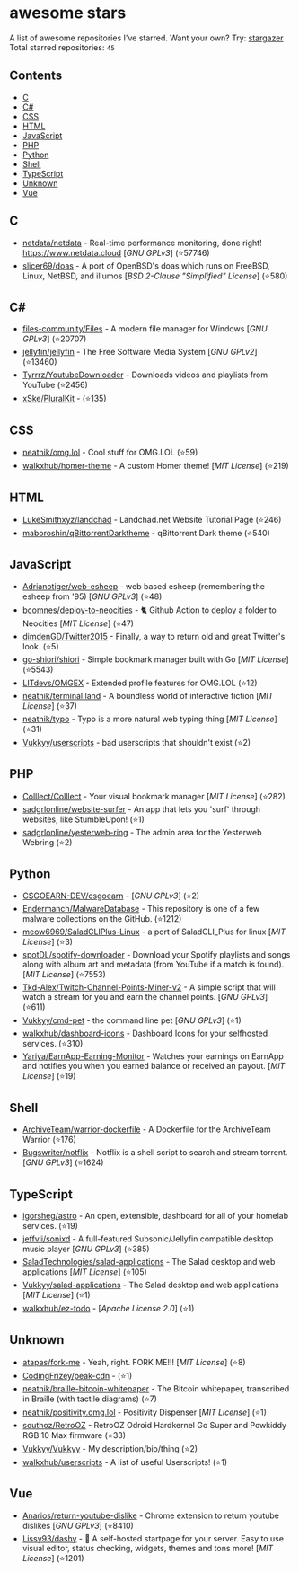 # awesome stars

A list of awesome repositories I've starred. Want your own? Try: [stargazer](https://github.com/rverst/stargazer)  
Total starred repositories: `45`
## Contents

  - [C](#c)
  - [C#](#c-1)
  - [CSS](#css)
  - [HTML](#html)
  - [JavaScript](#javascript)
  - [PHP](#php)
  - [Python](#python)
  - [Shell](#shell)
  - [TypeScript](#typescript)
  - [Unknown](#unknown)
  - [Vue](#vue)



## C

  - [netdata/netdata](https://github.com/netdata/netdata) - Real-time performance monitoring, done right! https://www.netdata.cloud \[*GNU GPLv3*\] (⭐️57746)
  - [slicer69/doas](https://github.com/slicer69/doas) - A port of OpenBSD's doas which runs on FreeBSD, Linux, NetBSD, and illumos \[*BSD 2-Clause "Simplified" License*\] (⭐️580)

## C#

  - [files-community/Files](https://github.com/files-community/Files) - A modern file manager for Windows \[*GNU GPLv3*\] (⭐️20707)
  - [jellyfin/jellyfin](https://github.com/jellyfin/jellyfin) - The Free Software Media System \[*GNU GPLv2*\] (⭐️13460)
  - [Tyrrrz/YoutubeDownloader](https://github.com/Tyrrrz/YoutubeDownloader) - Downloads videos and playlists from YouTube (⭐️2456)
  - [xSke/PluralKit](https://github.com/xSke/PluralKit) -  (⭐️135)

## CSS

  - [neatnik/omg.lol](https://github.com/neatnik/omg.lol) - Cool stuff for OMG.LOL (⭐️59)
  - [walkxhub/homer-theme](https://github.com/walkxhub/homer-theme) - A custom Homer theme! \[*MIT License*\] (⭐️219)

## HTML

  - [LukeSmithxyz/landchad](https://github.com/LukeSmithxyz/landchad) - Landchad.net Website Tutorial Page (⭐️246)
  - [maboroshin/qBittorrentDarktheme](https://github.com/maboroshin/qBittorrentDarktheme) - qBittorrent Dark theme (⭐️540)

## JavaScript

  - [Adrianotiger/web-esheep](https://github.com/Adrianotiger/web-esheep) - web based esheep (remembering the esheep from '95) \[*GNU GPLv3*\] (⭐️48)
  - [bcomnes/deploy-to-neocities](https://github.com/bcomnes/deploy-to-neocities) - 🐈 Github Action to deploy a folder to Neocities \[*MIT License*\] (⭐️47)
  - [dimdenGD/Twitter2015](https://github.com/dimdenGD/Twitter2015) - Finally, a way to return old and great Twitter's look. (⭐️5)
  - [go-shiori/shiori](https://github.com/go-shiori/shiori) - Simple bookmark manager built with Go \[*MIT License*\] (⭐️5543)
  - [LITdevs/OMGEX](https://github.com/LITdevs/OMGEX) - Extended profile features for OMG.LOL (⭐️12)
  - [neatnik/terminal.land](https://github.com/neatnik/terminal.land) - A boundless world of interactive fiction \[*MIT License*\] (⭐️37)
  - [neatnik/typo](https://github.com/neatnik/typo) - Typo is a more natural web typing thing \[*MIT License*\] (⭐️31)
  - [Vukkyy/userscripts](https://github.com/Vukkyy/userscripts) - bad userscripts that shouldn't exist (⭐️2)

## PHP

  - [Colllect/Colllect](https://github.com/Colllect/Colllect) - Your visual bookmark manager \[*MIT License*\] (⭐️282)
  - [sadgrlonline/website-surfer](https://github.com/sadgrlonline/website-surfer) - An app that lets you 'surf' through websites, like StumbleUpon! (⭐️1)
  - [sadgrlonline/yesterweb-ring](https://github.com/sadgrlonline/yesterweb-ring) - The admin area for the Yesterweb Webring (⭐️2)

## Python

  - [CSGOEARN-DEV/csgoearn](https://github.com/CSGOEARN-DEV/csgoearn) -  \[*GNU GPLv3*\] (⭐️2)
  - [Endermanch/MalwareDatabase](https://github.com/Endermanch/MalwareDatabase) - This repository is one of a few malware collections on the GitHub. (⭐️1212)
  - [meow6969/SaladCLIPlus-Linux](https://github.com/meow6969/SaladCLIPlus-Linux) - a port of SaladCLI_Plus for linux \[*MIT License*\] (⭐️3)
  - [spotDL/spotify-downloader](https://github.com/spotDL/spotify-downloader) - Download your Spotify playlists and songs along with album art and metadata (from YouTube if a match is found). \[*MIT License*\] (⭐️7553)
  - [Tkd-Alex/Twitch-Channel-Points-Miner-v2](https://github.com/Tkd-Alex/Twitch-Channel-Points-Miner-v2) - A simple script that will watch a stream for you and earn the channel points. \[*GNU GPLv3*\] (⭐️611)
  - [Vukkyy/cmd-pet](https://github.com/Vukkyy/cmd-pet) - the command line pet \[*GNU GPLv3*\] (⭐️1)
  - [walkxhub/dashboard-icons](https://github.com/walkxhub/dashboard-icons) - Dashboard Icons for your selfhosted services. (⭐️310)
  - [Yariya/EarnApp-Earning-Monitor](https://github.com/Yariya/EarnApp-Earning-Monitor) - Watches your earnings on EarnApp and notifies you when you earned balance or received an payout. \[*MIT License*\] (⭐️19)

## Shell

  - [ArchiveTeam/warrior-dockerfile](https://github.com/ArchiveTeam/warrior-dockerfile) - A Dockerfile for the ArchiveTeam Warrior (⭐️176)
  - [Bugswriter/notflix](https://github.com/Bugswriter/notflix) - Notflix is a shell script to search and stream torrent. \[*GNU GPLv3*\] (⭐️1624)

## TypeScript

  - [igorsheg/astro](https://github.com/igorsheg/astro) - An open, extensible, dashboard for all of your homelab services.  (⭐️19)
  - [jeffvli/sonixd](https://github.com/jeffvli/sonixd) - A full-featured Subsonic/Jellyfin compatible desktop music player \[*GNU GPLv3*\] (⭐️385)
  - [SaladTechnologies/salad-applications](https://github.com/SaladTechnologies/salad-applications) - The Salad desktop and web applications \[*MIT License*\] (⭐️105)
  - [Vukkyy/salad-applications](https://github.com/Vukkyy/salad-applications) - The Salad desktop and web applications \[*MIT License*\] (⭐️1)
  - [walkxhub/ez-todo](https://github.com/walkxhub/ez-todo) -  \[*Apache License 2.0*\] (⭐️1)

## Unknown

  - [atapas/fork-me](https://github.com/atapas/fork-me) - Yeah, right. FORK ME!!! \[*MIT License*\] (⭐️8)
  - [CodingFrizey/peak-cdn](https://github.com/CodingFrizey/peak-cdn) -  (⭐️1)
  - [neatnik/braille-bitcoin-whitepaper](https://github.com/neatnik/braille-bitcoin-whitepaper) - The Bitcoin whitepaper, transcribed in Braille (with tactile diagrams) (⭐️7)
  - [neatnik/positivity.omg.lol](https://github.com/neatnik/positivity.omg.lol) - Positivity Dispenser \[*MIT License*\] (⭐️1)
  - [southoz/RetroOZ](https://github.com/southoz/RetroOZ) - RetroOZ Odroid Hardkernel Go Super and Powkiddy RGB 10 Max firmware (⭐️33)
  - [Vukkyy/Vukkyy](https://github.com/Vukkyy/Vukkyy) - My description/bio/thing (⭐️2)
  - [walkxhub/userscripts](https://github.com/walkxhub/userscripts) - A list of useful Userscripts! (⭐️1)

## Vue

  - [Anarios/return-youtube-dislike](https://github.com/Anarios/return-youtube-dislike) - Chrome extension to return youtube dislikes \[*GNU GPLv3*\] (⭐️8410)
  - [Lissy93/dashy](https://github.com/Lissy93/dashy) - 🚀 A self-hosted startpage for your server. Easy to use visual editor, status checking, widgets, themes and tons more! \[*MIT License*\] (⭐️1201)

